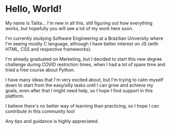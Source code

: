 <h1>Hello, World!</h1>
<p>My name is Talita... I'm new in all this, still figuring out how everything works, but hopefully you will see a lot of my work here soon.</p>
<p>I'm currently studying Software Engineering at a Brazilian University where I'm seeing mostly C language, although I have better interest on JS (with HTML, CSS and respective frameworks).</p>
<p>I'm already graduated on Marketing, but I decided to start this new degree challenge during COVID restriction times, when I had a lot of spare time and tried a free course about Python.</p>
<p>I have many ideas that I'm very excited about, but I'm trying to calm myself down to start from the easy/silly tasks until I can grow and achieve my goals, even after that I might need help, so I hope I find support in this platform.</p>

<p>I believe there's no better way of learning than practicing, so I hope I can contribute in this community too!</p>
<p>Any tips and guidance is highly appreciated.</p>
  
<!---
taliyum/taliyum is a ✨ special ✨ repository because its `README.md` (this file) appears on your GitHub profile.
You can click the Preview link to take a look at your changes.
--->

